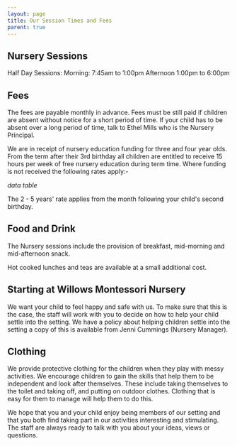 ```yaml
---
layout: page
title: Our Session Times and Fees
parent: true
---
```


## Nursery Sessions

Half Day Sessions:
	Morning:	7:45am to 1:00pm
	Afternoon	1:00pm to 6:00pm

## Fees

The fees are payable monthly in advance.  Fees must be still paid if children are absent without notice for a short period of time.  If your child has to be absent over a long period of time, talk to Ethel Mills who is the Nursery Principal.

We are in receipt of nursery education funding for three and four year olds.  From the term after their 3rd birthday all children are entitled to receive 15 hours per week of free nursery education during term time.  Where funding is not received the following rates apply:-

*data table*

The 2 - 5 years' rate applies from the month following your child's second birthday.

## Food and Drink

The Nursery sessions include the provision of breakfast, mid-morning and mid-afternoon snack.  

Hot cooked lunches and teas are available at a small additional cost.

## Starting at Willows Montessori Nursery

We want your child to feel happy and safe with us.  To make sure that this is the case, the staff will work with you to decide on how to help your child settle into the setting.  We have a policy about helping children settle into the setting a copy of this is available from Jenni Cummings (Nursery Manager).

## Clothing

We provide protective clothing for the children when they play with messy activities.  We encourage children to gain the skills that help them to be independent and look after themselves.  These include taking themselves to the toilet and taking off, and putting on outdoor clothes.  Clothing that is easy for them to manage will help them to do this.

We hope that you and your child enjoy being members of our setting and that you both find taking part in our activities interesting and stimulating.  The staff are always ready to talk with you about your ideas, views or questions.

